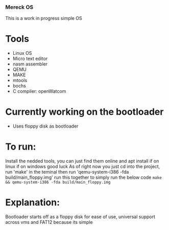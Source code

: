 ### Mereck OS

This is a work in progress simple OS 
# Tools
- Linux OS
- Micro text editor
- nasm assembler
- QEMU 
- MAKE
- mtools
- bochs
- C compiler: openWatcom

# Currently working on the bootloader
- Uses floppy disk as bootloader
# To run:
Install the nedded tools, you can just find them online and apt install if on linux if on windows good luck 
As of right now you just cd into the project, run 'make' in the teminal then run 'qemu-system-i386 -fda build/main_floppy.img'
run this together to simply run the below code 
``` make && qemu-system-i386 -fda build/main_floppy.img ```


# Explanation:
Bootloader starts off as a floppy disk for ease of use, universal support across vms and FAT12 because its simple 
